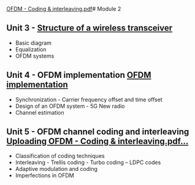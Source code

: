 [OFDM - Coding & interleaving.pdf](https://github.com/neon-iot/wirelesscomm/files/13220290/OFDM.-.Coding.interleaving.pdf)# Module 2

## Unit 3 - [Structure of a wireless transceiver](https://github.com/neon-iot/wirelesscomm/files/13220280/Estructura.transceiver.pdf)
* Basic diagram 
* Equalization 
* OFDM systems 

## Unit 4 - OFDM implementation [OFDM implementation](https://github.com/neon-iot/wirelesscomm/files/13220284/OFDM.-.Implementacion.pdf)
* Synchronization - Carrier frequency offset and time offset 
* Design of an OFDM system - 5G New radio 
* Channel estimation

## Unit 5 - OFDM channel coding and interleaving [Uploading OFDM - Coding & interleaving.pdf…]()

* Classification of coding techniques 
* Interleaving - Trellis coding - Turbo coding – LDPC codes 
* Adaptive modulation and coding 
* Imperfections in OFDM 
